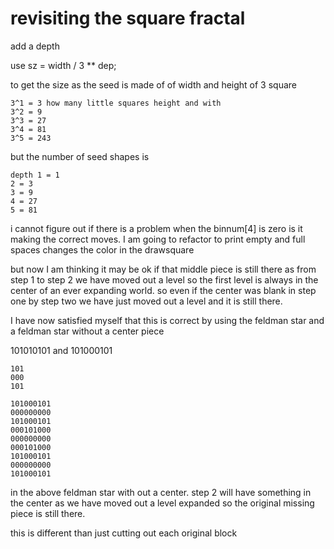 # revisiting the square fractal

add a depth

use sz = width / 3 \*\* dep;

to get the size as the seed is made of of width and height of 3 square

```
3^1 = 3 how many little squares height and with
3^2 = 9
3^3 = 27
3^4 = 81
3^5 = 243
```

but the number of seed shapes is

```
depth 1 = 1
2 = 3
3 = 9
4 = 27
5 = 81
```

i cannot figure out if there is a problem when the binnum[4] is zero is it making the correct moves. I am going to refactor to print empty and full spaces changes the color in the drawsquare

but now I am thinking it may be ok if that middle piece is still there as from step 1 to step 2 we have moved out a level so the first level is always in the center of an ever expanding world. so even if the center was blank in step one by step two we have just moved out a level and it is still there.

I have now satisfied myself that this is correct by using the feldman star and a feldman star without a center piece

101010101 and 101000101

```
101
000
101

101000101
000000000
101000101
000101000
000000000
000101000
101000101
000000000
101000101
```

in the above feldman star with out a center. step 2 will have something in the center as we have moved out a level expanded so the original missing piece is still there.

this is different than just cutting out each original block
